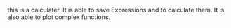 this is a calculater. It is able to save Expressions and to calculate them. It is also able to plot complex functions.
